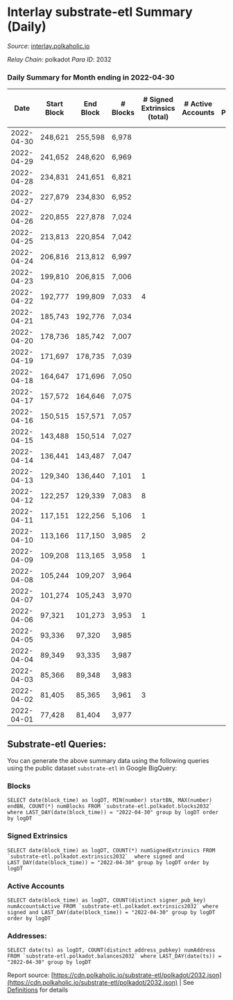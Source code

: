 # Interlay substrate-etl Summary (Daily)

_Source_: [interlay.polkaholic.io](https://interlay.polkaholic.io)

*Relay Chain*: polkadot
*Para ID*: 2032



### Daily Summary for Month ending in 2022-04-30


| Date | Start Block | End Block | # Blocks | # Signed Extrinsics (total) | # Active Accounts | # Passive | # New | # Addresses with Balances | # Events | # Transfers | # XCM Transfers In | # XCM Transfers Out |
| ---- | ----------- | --------- | -------- | --------------------------- | ----------------- | --------- | ----- | ------------------------- | -------- | ----------- | ------------------ | ------------------- |
| 2022-04-30 | 248,621 | 255,598 | 6,978  |  |  |  |  | 42 | 27,918 |   |   |   |
| 2022-04-29 | 241,652 | 248,620 | 6,969  |  |  |  |  | 42 | 27,880 |   |   |   |
| 2022-04-28 | 234,831 | 241,651 | 6,821  |  |  |  |  | 42 | 27,288 |   |   |   |
| 2022-04-27 | 227,879 | 234,830 | 6,952  |  |  |  |  | 42 | 27,812 |   |   |   |
| 2022-04-26 | 220,855 | 227,878 | 7,024  |  |  |  |  | 42 | 28,100 |   |   |   |
| 2022-04-25 | 213,813 | 220,854 | 7,042  |  |  |  |  | 42 | 28,172 |   |   |   |
| 2022-04-24 | 206,816 | 213,812 | 6,997  |  |  |  |  | 42 | 27,992 |   |   |   |
| 2022-04-23 | 199,810 | 206,815 | 7,006  |  |  |  |  | 42 | 28,030 |   |   |   |
| 2022-04-22 | 192,777 | 199,809 | 7,033  | 4 |  |  |  | 42 | 28,156 | 4 ($20,598,016.37) |   |   |
| 2022-04-21 | 185,743 | 192,776 | 7,034  |  |  |  |  | 38 | 28,140 |   |   |   |
| 2022-04-20 | 178,736 | 185,742 | 7,007  |  |  |  |  | 38 | 28,032 |   |   |   |
| 2022-04-19 | 171,697 | 178,735 | 7,039  |  |  |  |  | 38 | 28,160 |   |   |   |
| 2022-04-18 | 164,647 | 171,696 | 7,050  |  |  |  |  | 38 | 28,204 |   |   |   |
| 2022-04-17 | 157,572 | 164,646 | 7,075  |  |  |  |  | 38 | 28,304 |   |   |   |
| 2022-04-16 | 150,515 | 157,571 | 7,057  |  |  |  |  | 38 | 28,235 |   |   |   |
| 2022-04-15 | 143,488 | 150,514 | 7,027  |  |  |  |  | 38 | 28,112 |   |   |   |
| 2022-04-14 | 136,441 | 143,487 | 7,047  |  |  |  |  | 38 | 28,192 |   |   |   |
| 2022-04-13 | 129,340 | 136,440 | 7,101  | 1 |  |  |  | 38 | 28,413 | 1 ($12,873,760.23) |   |   |
| 2022-04-12 | 122,257 | 129,339 | 7,083  | 8 |  |  |  | 37 | 28,352 |   |   |   |
| 2022-04-11 | 117,151 | 122,256 | 5,106  | 1 |  |  |  | 36 | 20,430 |   |   |   |
| 2022-04-10 | 113,166 | 117,150 | 3,985  | 2 |  |  |  | 36 | 15,945 |   |   |   |
| 2022-04-09 | 109,208 | 113,165 | 3,958  | 1 |  |  |  | 34 | 15,835 |   |   |   |
| 2022-04-08 | 105,244 | 109,207 | 3,964  |  |  |  |  | 33 | 15,858 |   |   |   |
| 2022-04-07 | 101,274 | 105,243 | 3,970  |  |  |  |  | 33 | 15,882 |   |   |   |
| 2022-04-06 | 97,321 | 101,273 | 3,953  | 1 |  |  |  | 33 | 15,818 |   |   |   |
| 2022-04-05 | 93,336 | 97,320 | 3,985  |  |  |  |  | 33 | 15,943 |   |   |   |
| 2022-04-04 | 89,349 | 93,335 | 3,987  |  |  |  |  | 33 | 15,950 |   |   |   |
| 2022-04-03 | 85,366 | 89,348 | 3,983  |  |  |  |  | 33 | 15,934 |   |   |   |
| 2022-04-02 | 81,405 | 85,365 | 3,961  | 3 |  |  |  | 33 | 15,849 |   |   |   |
| 2022-04-01 | 77,428 | 81,404 | 3,977  |  |  |  |  | 32 | 15,910 |   |   |   |

## Substrate-etl Queries:
You can generate the above summary data using the following queries using the public dataset `substrate-etl` in Google BigQuery:


### Blocks
```
SELECT date(block_time) as logDT, MIN(number) startBN, MAX(number) endBN, COUNT(*) numBlocks FROM `substrate-etl.polkadot.blocks2032`  where LAST_DAY(date(block_time)) = "2022-04-30" group by logDT order by logDT
```


### Signed Extrinsics
```
SELECT date(block_time) as logDT, COUNT(*) numSignedExtrinsics FROM `substrate-etl.polkadot.extrinsics2032`  where signed and LAST_DAY(date(block_time)) = "2022-04-30" group by logDT order by logDT
```


### Active Accounts
```
SELECT date(block_time) as logDT, COUNT(distinct signer_pub_key) numAccountsActive FROM `substrate-etl.polkadot.extrinsics2032` where signed and LAST_DAY(date(block_time)) = "2022-04-30" group by logDT order by logDT
```


### Addresses:
```
SELECT date(ts) as logDT, COUNT(distinct address_pubkey) numAddress FROM `substrate-etl.polkadot.balances2032` where LAST_DAY(date(ts)) = "2022-04-30" group by logDT
```



Report source: [https://cdn.polkaholic.io/substrate-etl/polkadot/2032.json](https://cdn.polkaholic.io/substrate-etl/polkadot/2032.json) | See [Definitions](/DEFINITIONS.md) for details
